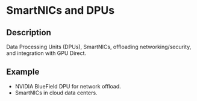 # SmartNICs and DPUs

## Description
Data Processing Units (DPUs), SmartNICs, offloading networking/security, and integration with GPU Direct.

## Example
- NVIDIA BlueField DPU for network offload.
- SmartNICs in cloud data centers.
